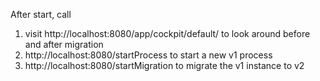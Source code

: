 After start, call 

1. visit http://localhost:8080/app/cockpit/default/ to look around before and after migration
2. http://localhost:8080/startProcess to start a new v1 process
3. http://localhost:8080/startMigration to migrate the v1 instance to v2

